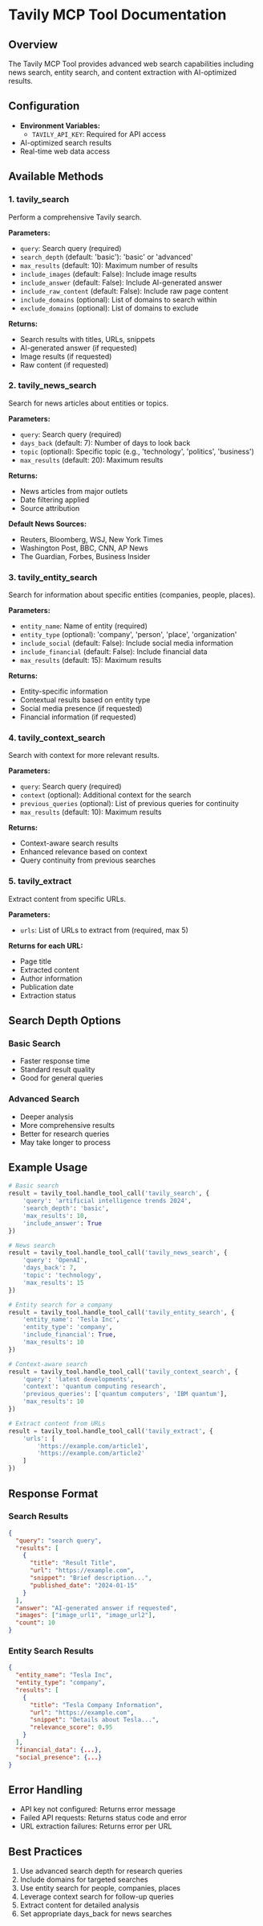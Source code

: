 # Tavily MCP Tool Documentation

## Overview
The Tavily MCP Tool provides advanced web search capabilities including news search, entity search, and content extraction with AI-optimized results.

## Configuration
- **Environment Variables:**
  - `TAVILY_API_KEY`: Required for API access
- AI-optimized search results
- Real-time web data access

## Available Methods

### 1. tavily_search
Perform a comprehensive Tavily search.

**Parameters:**
- `query`: Search query (required)
- `search_depth` (default: 'basic'): 'basic' or 'advanced'
- `max_results` (default: 10): Maximum number of results
- `include_images` (default: False): Include image results
- `include_answer` (default: False): Include AI-generated answer
- `include_raw_content` (default: False): Include raw page content
- `include_domains` (optional): List of domains to search within
- `exclude_domains` (optional): List of domains to exclude

**Returns:**
- Search results with titles, URLs, snippets
- AI-generated answer (if requested)
- Image results (if requested)
- Raw content (if requested)

### 2. tavily_news_search
Search for news articles about entities or topics.

**Parameters:**
- `query`: Search query (required)
- `days_back` (default: 7): Number of days to look back
- `topic` (optional): Specific topic (e.g., 'technology', 'politics', 'business')
- `max_results` (default: 20): Maximum results

**Returns:**
- News articles from major outlets
- Date filtering applied
- Source attribution

**Default News Sources:**
- Reuters, Bloomberg, WSJ, New York Times
- Washington Post, BBC, CNN, AP News
- The Guardian, Forbes, Business Insider

### 3. tavily_entity_search
Search for information about specific entities (companies, people, places).

**Parameters:**
- `entity_name`: Name of entity (required)
- `entity_type` (optional): 'company', 'person', 'place', 'organization'
- `include_social` (default: False): Include social media information
- `include_financial` (default: False): Include financial data
- `max_results` (default: 15): Maximum results

**Returns:**
- Entity-specific information
- Contextual results based on entity type
- Social media presence (if requested)
- Financial information (if requested)

### 4. tavily_context_search
Search with context for more relevant results.

**Parameters:**
- `query`: Search query (required)
- `context` (optional): Additional context for the search
- `previous_queries` (optional): List of previous queries for continuity
- `max_results` (default: 10): Maximum results

**Returns:**
- Context-aware search results
- Enhanced relevance based on context
- Query continuity from previous searches

### 5. tavily_extract
Extract content from specific URLs.

**Parameters:**
- `urls`: List of URLs to extract from (required, max 5)

**Returns for each URL:**
- Page title
- Extracted content
- Author information
- Publication date
- Extraction status

## Search Depth Options

### Basic Search
- Faster response time
- Standard result quality
- Good for general queries

### Advanced Search
- Deeper analysis
- More comprehensive results
- Better for research queries
- May take longer to process

## Example Usage
```python
# Basic search
result = tavily_tool.handle_tool_call('tavily_search', {
    'query': 'artificial intelligence trends 2024',
    'search_depth': 'basic',
    'max_results': 10,
    'include_answer': True
})

# News search
result = tavily_tool.handle_tool_call('tavily_news_search', {
    'query': 'OpenAI',
    'days_back': 7,
    'topic': 'technology',
    'max_results': 15
})

# Entity search for a company
result = tavily_tool.handle_tool_call('tavily_entity_search', {
    'entity_name': 'Tesla Inc',
    'entity_type': 'company',
    'include_financial': True,
    'max_results': 10
})

# Context-aware search
result = tavily_tool.handle_tool_call('tavily_context_search', {
    'query': 'latest developments',
    'context': 'quantum computing research',
    'previous_queries': ['quantum computers', 'IBM quantum'],
    'max_results': 10
})

# Extract content from URLs
result = tavily_tool.handle_tool_call('tavily_extract', {
    'urls': [
        'https://example.com/article1',
        'https://example.com/article2'
    ]
})
```

## Response Format

### Search Results
```json
{
  "query": "search query",
  "results": [
    {
      "title": "Result Title",
      "url": "https://example.com",
      "snippet": "Brief description...",
      "published_date": "2024-01-15"
    }
  ],
  "answer": "AI-generated answer if requested",
  "images": ["image_url1", "image_url2"],
  "count": 10
}
```

### Entity Search Results
```json
{
  "entity_name": "Tesla Inc",
  "entity_type": "company",
  "results": [
    {
      "title": "Tesla Company Information",
      "url": "https://example.com",
      "snippet": "Details about Tesla...",
      "relevance_score": 0.95
    }
  ],
  "financial_data": {...},
  "social_presence": {...}
}
```

## Error Handling

- API key not configured: Returns error message
- Failed API requests: Returns status code and error
- URL extraction failures: Returns error per URL

## Best Practices

1. Use advanced search depth for research queries
2. Include domains for targeted searches
3. Use entity search for people, companies, places
4. Leverage context search for follow-up queries
5. Extract content for detailed analysis
6. Set appropriate days_back for news searches